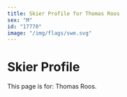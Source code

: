 ```yaml
---
title: Skier Profile for Thomas Roos
sex: "M"
id: "17770"
image: "/img/flags/swe.svg" 
---
```


# Skier Profile

This page is for: Thomas Roos.
    